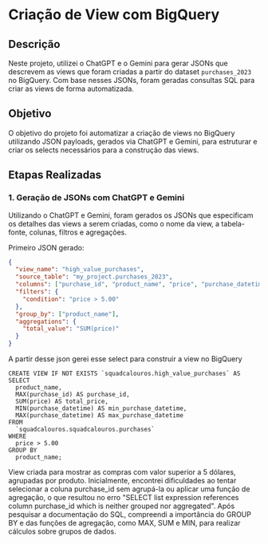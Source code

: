 # Criação de View com BigQuery

## Descrição

Neste projeto, utilizei o ChatGPT e o Gemini para gerar JSONs que descrevem as views que foram criadas a partir do dataset `purchases_2023` no BigQuery. Com base nesses JSONs, foram geradas consultas SQL para criar as views de forma automatizada.

## Objetivo

O objetivo do projeto foi automatizar a criação de views no BigQuery utilizando JSON payloads, gerados via ChatGPT e Gemini, para estruturar e criar os selects necessários para a construção das views.

## Etapas Realizadas

### 1. Geração de JSONs com ChatGPT e Gemini

Utilizando o ChatGPT e Gemini, foram gerados os JSONs que especificam os detalhes das views a serem criadas, como o nome da view, a tabela-fonte, colunas, filtros e agregações.

Primeiro JSON gerado:

```json
{
  "view_name": "high_value_purchases",
  "source_table": "my_project.purchases_2023",
  "columns": ["purchase_id", "product_name", "price", "purchase_datetime"],
  "filters": {
    "condition": "price > 5.00"
  },
  "group_by": ["product_name"],
  "aggregations": {
    "total_value": "SUM(price)"
  }
}
```
A partir desse json gerei esse select para construir a view no BigQuery
```
CREATE VIEW IF NOT EXISTS `squadcalouros.high_value_purchases` AS
SELECT
  product_name,
  MAX(purchase_id) AS purchase_id,
  SUM(price) AS total_price,
  MIN(purchase_datetime) AS min_purchase_datetime,
  MAX(purchase_datetime) AS max_purchase_datetime
FROM
  `squadcalouros.squadcalouros.purchases`
WHERE
  price > 5.00
GROUP BY
  product_name;
```
View criada para mostrar as compras com valor superior a 5 dólares, agrupadas por produto. Inicialmente,
encontrei dificuldades ao tentar selecionar a coluna purchase_id sem agrupá-la ou aplicar uma função de agregação,
o que resultou no erro "SELECT list expression references column purchase_id which is neither grouped nor aggregated".
Após pesquisar a documentação do SQL, compreendi a importância do GROUP BY e das funções de agregação, como MAX, SUM e MIN, para realizar cálculos sobre grupos de dados.

